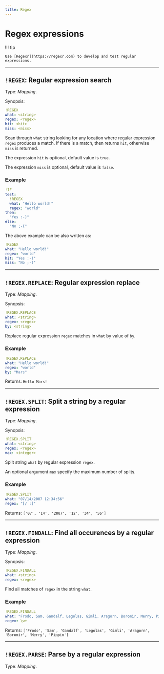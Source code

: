 ```yaml
---
title: Regex
---
```


# Regex expressions


!!! tip

    Use [Regexr](https://regexr.com) to develop and test regular expressions.

--- 

## `!REGEX`: Regular expression search  

Type: _Mapping_.

Synopsis:

```yaml
!REGEX
what: <string>
regex: <regex>
hit: <hit>
miss: <miss>
```

Scan through `what` string looking for any location where regular expression `regex` produces a match.
If there is a match, then returns `hit`, otherwise `miss` is returned.
  
The expression `hit` is optional, default value is `true`.
  
The expression `miss` is optional, default value is `false`.


### Example

```yaml
!IF
test:
  !REGEX
  what: "Hello world!"
  regex: "world"
then:
  "Yes :-)"
else:
  "No ;-("
```

The above example can be also written as:
  
```yaml
!REGEX
what: "Hello world!"
regex: "world"
hit: "Yes :-)"
miss: "No ;-("
```

--- 

## `!REGEX.REPLACE`: Regular expression replace  

Type: _Mapping_.

Synopsis:

```yaml
!REGEX.REPLACE
what: <string>
regex: <regex>
by: <string>
```

Replace regular expression `regex` matches in `what` by value of `by`.


### Example

```yaml
!REGEX.REPLACE
what: "Hello world!"
regex: "world"
by: "Mars"
```

Returns: `Hello Mars!`

--- 

## `!REGEX.SPLIT`: Split a string by a regular expression  

Type: _Mapping_.

Synopsis:

```yaml
!REGEX.SPLIT
what: <string>
regex: <regex>
max: <integer>
```

Split string `what` by regular expression `regex`.

An optional argument `max` specify the maximum number of splits.


### Example

```yaml
!REGEX.SPLIT
what: "07/14/2007 12:34:56"
regex: "[/ :]"
```

Returns: `['07', '14', '2007', '12', '34', '56']`

--- 

## `!REGEX.FINDALL`: Find all occurences by a regular expression  

Type: _Mapping_.

Synopsis:

```yaml
!REGEX.FINDALL
what: <string>
regex: <regex>
```

Find all matches of `regex` in the string `what`.

### Example

```yaml
!REGEX.FINDALL
what: "Frodo, Sam, Gandalf, Legolas, Gimli, Aragorn, Boromir, Merry, Pippin"
regex: \w+
```

Returns: `['Frodo', 'Sam', 'Gandalf', 'Legolas', 'Gimli', 'Aragorn', 'Boromir', 'Merry', 'Pippin']`

---

## `!REGEX.PARSE`: Parse by a regular expression 

Type: _Mapping_.

